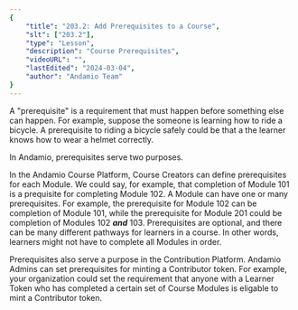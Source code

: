 ```yaml
---
{
    "title": "203.2: Add Prerequisites to a Course",
    "slt": ["203.2"],
    "type": "Lesson",
    "description": "Course Prerequisites",
    "videoURL": "",
    "lastEdited": "2024-03-04",
    "author": "Andamio Team"
}
---
```


A "prerequisite" is a requirement that must happen before something else can happen. For example, suppose the someone is learning how to ride a bicycle. A prerequisite to riding a bicycle safely could be that a the learner knows how to wear a helmet correctly.

In Andamio, prerequisites serve two purposes.

In the Andamio Course Platform, Course Creators can define prerequisites for each Module. We could say, for example, that completion of Module 101 is a prequisite for completing Module 102. A Module can have one or many prerequisites. For example, the prerequisite for Module 102 can be completion of Module 101, while the prerequisite for Module 201 could be completion of Modules 102 ***and*** 103. Prerequisites are optional, and there can be many different pathways for learners in a course. In other words, learners might not have to complete all Modules in order.

Prerequisites also serve a purpose in the Contribution Platform. Andamio Admins can set prerequisites for minting a Contributor token. For example, your organization could set the requirement that anyone with a Learner Token who has completed a certain set of Course Modules is eligable to mint a Contributor token.